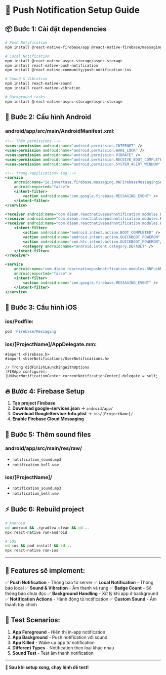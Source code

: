 # 🔔 **Push Notification Setup Guide**

## 📦 **Bước 1: Cài đặt dependencies**

```bash
# Push Notification
npm install @react-native-firebase/app @react-native-firebase/messaging

# Local Notification  
npm install @react-native-async-storage/async-storage
npm install react-native-push-notification
npm install @react-native-community/push-notification-ios

# Sound & Vibration
npm install react-native-sound
npm install react-native-vibration

# Background tasks
npm install @react-native-async-storage/async-storage
```

## 🔧 **Bước 2: Cấu hình Android**

### **android/app/src/main/AndroidManifest.xml:**
```xml
<!-- Thêm permissions -->
<uses-permission android:name="android.permission.INTERNET" />
<uses-permission android:name="android.permission.WAKE_LOCK" />
<uses-permission android:name="android.permission.VIBRATE" />
<uses-permission android:name="android.permission.RECEIVE_BOOT_COMPLETED"/>
<uses-permission android:name="android.permission.SYSTEM_ALERT_WINDOW" />

<!-- Trong <application> tag -->
<service
    android:name="io.invertase.firebase.messaging.RNFirebaseMessagingService"
    android:exported="false">
    <intent-filter>
        <action android:name="com.google.firebase.MESSAGING_EVENT" />
    </intent-filter>
</service>

<receiver android:name="com.dieam.reactnativepushnotification.modules.RNPushNotificationActions" />
<receiver android:name="com.dieam.reactnativepushnotification.modules.RNPushNotificationPublisher" />
<receiver android:name="com.dieam.reactnativepushnotification.modules.RNPushNotificationBootEventReceiver">
    <intent-filter>
        <action android:name="android.intent.action.BOOT_COMPLETED" />
        <action android:name="android.intent.action.QUICKBOOT_POWERON" />
        <action android:name="com.htc.intent.action.QUICKBOOT_POWERON"/>
        <category android:name="android.intent.category.DEFAULT" />
    </intent-filter>
</receiver>

<service
    android:name="com.dieam.reactnativepushnotification.modules.RNPushNotificationListenerService"
    android:exported="false" >
    <intent-filter>
        <action android:name="com.google.firebase.MESSAGING_EVENT" />
    </intent-filter>
</service>
```

## 🍎 **Bước 3: Cấu hình iOS**

### **ios/Podfile:**
```ruby
pod 'Firebase/Messaging'
```

### **ios/[ProjectName]/AppDelegate.mm:**
```objc
#import <Firebase.h>
#import <UserNotifications/UserNotifications.h>

// Trong didFinishLaunchingWithOptions
[FIRApp configure];
[UNUserNotificationCenter currentNotificationCenter].delegate = self;
```

## 🔥 **Bước 4: Firebase Setup**

1. **Tạo project Firebase**
2. **Download google-services.json** → `android/app/`
3. **Download GoogleService-Info.plist** → `ios/[ProjectName]/`
4. **Enable Firebase Cloud Messaging**

## 🎵 **Bước 5: Thêm sound files**

### **android/app/src/main/res/raw/**
- `notification_sound.mp3`
- `notification_bell.wav`

### **ios/[ProjectName]/**
- `notification_sound.mp3`
- `notification_bell.wav`

## ⚡ **Bước 6: Rebuild project**

```bash
# Android
cd android && ./gradlew clean && cd ..
npx react-native run-android

# iOS  
cd ios && pod install && cd ..
npx react-native run-ios
```

---

## 🎯 **Features sẽ implement:**

✅ **Push Notification** - Thông báo từ server
✅ **Local Notification** - Thông báo local
✅ **Sound & Vibration** - Âm thanh và rung
✅ **Badge Count** - Số thông báo chưa đọc
✅ **Background Handling** - Xử lý khi app ở background
✅ **Notification Actions** - Hành động từ notification
✅ **Custom Sound** - Âm thanh tùy chỉnh

## 📱 **Test Scenarios:**

1. **App Foreground** - Hiển thị in-app notification
2. **App Background** - Push notification với sound
3. **App Killed** - Wake up app từ notification
4. **Different Types** - Notification theo loại khác nhau
5. **Sound Test** - Test âm thanh notification

---

**🚀 Sau khi setup xong, chạy lệnh để test!**
